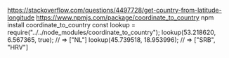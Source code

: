 https://stackoverflow.com/questions/4497728/get-country-from-latitude-longitude
https://www.npmjs.com/package/coordinate_to_country
npm install coordinate_to_country
const lookup = require("../../node_modules/coordinate_to_country");
lookup(53.218620, 6.567365, true); // => ["NL"]
lookup(45.739518, 18.953996); // => ["SRB", "HRV"]